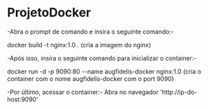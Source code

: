 # ProjetoDocker

-Abra o prompt de comando e insira o seguinte comando:-

docker build -t nginx:1.0 .    (cria a imagem do nginx)


-Após isso, insira o seguinte comando para inicializar o container:-

docker run -d -p 9090:80 --name augfidelis-docker nginx:1.0
(cria o container com o nome augfidelis-docker com o port 9090) 


-Por último, acessar o container:-
Abra no navegador 'http://ip-do-host:9090'
